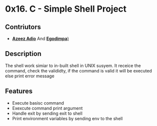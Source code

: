 # 0x16. C - Simple Shell Project

## Contriutors

- [**Azeez Adio**](https://github.com/azeez-abp/simple_shell) And [**Egodimpa**)](https://github.com/wetPaint99)

## Description

 <p>
        The shell work simiar to in-built shell in UNIX susyem. It receice the command, check the valididty, if the command is valid it will be executed else print error message
</p>

## Features

- Execute basisc command
- Exexcute command print argument
- Handle exit by sending exit to shell
- Print environment variables by sending env to the shell

